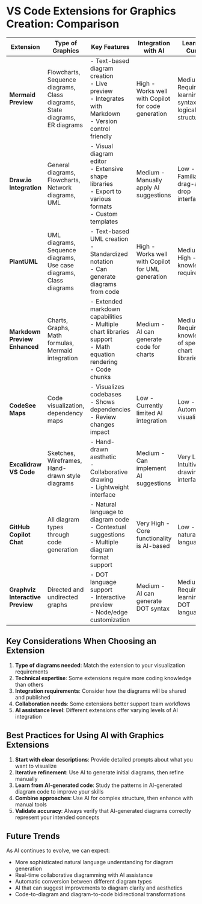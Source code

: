 # VS Code Extensions for Graphics Creation: Comparison

| Extension | Type of Graphics | Key Features | Integration with AI | Learning Curve | Suitable For |
|-----------|------------------|--------------|---------------------|---------------|--------------|
| **Mermaid Preview** | Flowcharts, Sequence diagrams, Class diagrams, State diagrams, ER diagrams | - Text-based diagram creation<br>- Live preview<br>- Integrates with Markdown<br>- Version control friendly | High - Works well with Copilot for code generation | Medium - Requires learning syntax but logical structure | Developers, Technical writers |
| **Draw.io Integration** | General diagrams, Flowcharts, Network diagrams, UML | - Visual diagram editor<br>- Extensive shape libraries<br>- Export to various formats<br>- Custom templates | Medium - Manually apply AI suggestions | Low - Familiar drag-and-drop interface | All users, Non-technical stakeholders |
| **PlantUML** | UML diagrams, Sequence diagrams, Use case diagrams, Class diagrams | - Text-based UML creation<br>- Standardized notation<br>- Can generate diagrams from code | High - Works well with Copilot for UML generation | Medium-High - UML knowledge required | Software architects, System designers |
| **Markdown Preview Enhanced** | Charts, Graphs, Math formulas, Mermaid integration | - Extended markdown capabilities<br>- Multiple chart libraries support<br>- Math equation rendering<br>- Code chunks | Medium - AI can generate code for charts | Medium - Requires knowledge of specific chart libraries | Data scientists, Technical writers |
| **CodeSee Maps** | Code visualization, dependency maps | - Visualizes codebases<br>- Shows dependencies<br>- Review changes impact | Low - Currently limited AI integration | Low - Automated visualization | Developers working with large codebases |
| **Excalidraw VS Code** | Sketches, Wireframes, Hand-drawn style diagrams | - Hand-drawn aesthetic<br>- Collaborative drawing<br>- Lightweight interface | Medium - Can implement AI suggestions | Very Low - Intuitive drawing interface | UI designers, Brainstorming sessions |
| **GitHub Copilot Chat** | All diagram types through code generation | - Natural language to diagram code<br>- Contextual suggestions<br>- Multiple diagram format support | Very High - Core functionality is AI-based | Low - Uses natural language | All users |
| **Graphviz Interactive Preview** | Directed and undirected graphs | - DOT language support<br>- Interactive preview<br>- Node/edge customization | Medium - AI can generate DOT syntax | Medium - Requires learning DOT language | Data scientists, Algorithm visualization |

## Key Considerations When Choosing an Extension

1. **Type of diagrams needed**: Match the extension to your visualization requirements
2. **Technical expertise**: Some extensions require more coding knowledge than others
3. **Integration requirements**: Consider how the diagrams will be shared and published
4. **Collaboration needs**: Some extensions better support team workflows
5. **AI assistance level**: Different extensions offer varying levels of AI integration

## Best Practices for Using AI with Graphics Extensions

1. **Start with clear descriptions**: Provide detailed prompts about what you want to visualize
2. **Iterative refinement**: Use AI to generate initial diagrams, then refine manually
3. **Learn from AI-generated code**: Study the patterns in AI-generated diagram code to improve your skills
4. **Combine approaches**: Use AI for complex structure, then enhance with manual tools
5. **Validate accuracy**: Always verify that AI-generated diagrams correctly represent your intended concepts

## Future Trends

As AI continues to evolve, we can expect:

- More sophisticated natural language understanding for diagram generation
- Real-time collaborative diagramming with AI assistance
- Automatic conversion between different diagram types
- AI that can suggest improvements to diagram clarity and aesthetics
- Code-to-diagram and diagram-to-code bidirectional transformations
